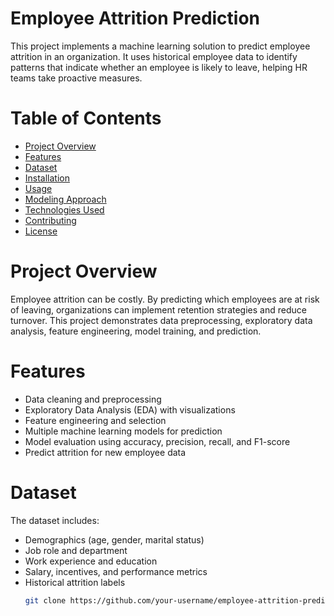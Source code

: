 # Employee Attrition Prediction

This project implements a machine learning solution to predict employee attrition in an organization. It uses historical employee data to identify patterns that indicate whether an employee is likely to leave, helping HR teams take proactive measures.

# Table of Contents
- [Project Overview](#project-overview)
- [Features](#features)
- [Dataset](#dataset)
- [Installation](#installation)
- [Usage](#usage)
- [Modeling Approach](#modeling-approach)
- [Technologies Used](#technologies-used)
- [Contributing](#contributing)
- [License](#license)

# Project Overview
Employee attrition can be costly. By predicting which employees are at risk of leaving, organizations can implement retention strategies and reduce turnover. This project demonstrates data preprocessing, exploratory data analysis, feature engineering, model training, and prediction.

# Features
- Data cleaning and preprocessing
- Exploratory Data Analysis (EDA) with visualizations
- Feature engineering and selection
- Multiple machine learning models for prediction
- Model evaluation using accuracy, precision, recall, and F1-score
- Predict attrition for new employee data

# Dataset
The dataset includes:
- Demographics (age, gender, marital status)
- Job role and department
- Work experience and education
- Salary, incentives, and performance metrics
- Historical attrition labels
   ```bash
   git clone https://github.com/your-username/employee-attrition-prediction.git

